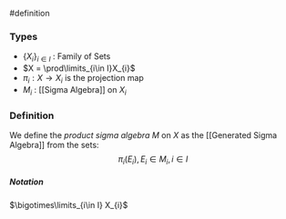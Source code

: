 #definition
### Types
- $\left\{X_{i}\right\}_{{i\in I}}$ : Family of Sets
- $X = \prod\limits_{i\in I}X_{i}$
- $\pi_{i} : X \to X_{i}$ is the projection map 
- $M_{i}$ : [[Sigma Algebra]] on $X_i$
### Definition
We define the *product sigma algebra* $M$ on $X$ as the [[Generated Sigma Algebra]] from the sets:
$$
\pi_{i}\left( E_{i} \right), E_{i} \in M_{i}, i \in I 
$$
##### Notation
$\bigotimes\limits_{i\in I} X_{i}$